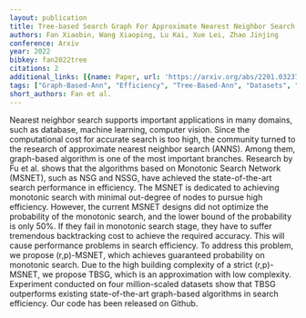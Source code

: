 ```yaml
---
layout: publication
title: Tree-based Search Graph For Approximate Nearest Neighbor Search
authors: Fan Xiaobin, Wang Xiaoping, Lu Kai, Xue Lei, Zhao Jinjing
conference: Arxiv
year: 2022
bibkey: fan2022tree
citations: 2
additional_links: [{name: Paper, url: 'https://arxiv.org/abs/2201.03237'}]
tags: ["Graph-Based-Ann", "Efficiency", "Tree-Based-Ann", "Datasets", "Evaluation"]
short_authors: Fan et al.
---
```

Nearest neighbor search supports important applications in many domains, such
as database, machine learning, computer vision. Since the computational cost
for accurate search is too high, the community turned to the research of
approximate nearest neighbor search (ANNS). Among them, graph-based algorithm
is one of the most important branches. Research by Fu et al. shows that the
algorithms based on Monotonic Search Network (MSNET), such as NSG and NSSG,
have achieved the state-of-the-art search performance in efficiency. The MSNET
is dedicated to achieving monotonic search with minimal out-degree of nodes to
pursue high efficiency. However, the current MSNET designs did not optimize the
probability of the monotonic search, and the lower bound of the probability is
only 50%. If they fail in monotonic search stage, they have to suffer
tremendous backtracking cost to achieve the required accuracy. This will cause
performance problems in search efficiency. To address this problem, we propose
(r,p)-MSNET, which achieves guaranteed probability on monotonic search. Due to
the high building complexity of a strict (r,p)-MSNET, we propose TBSG, which is
an approximation with low complexity. Experiment conducted on four
million-scaled datasets show that TBSG outperforms existing state-of-the-art
graph-based algorithms in search efficiency. Our code has been released on
Github.